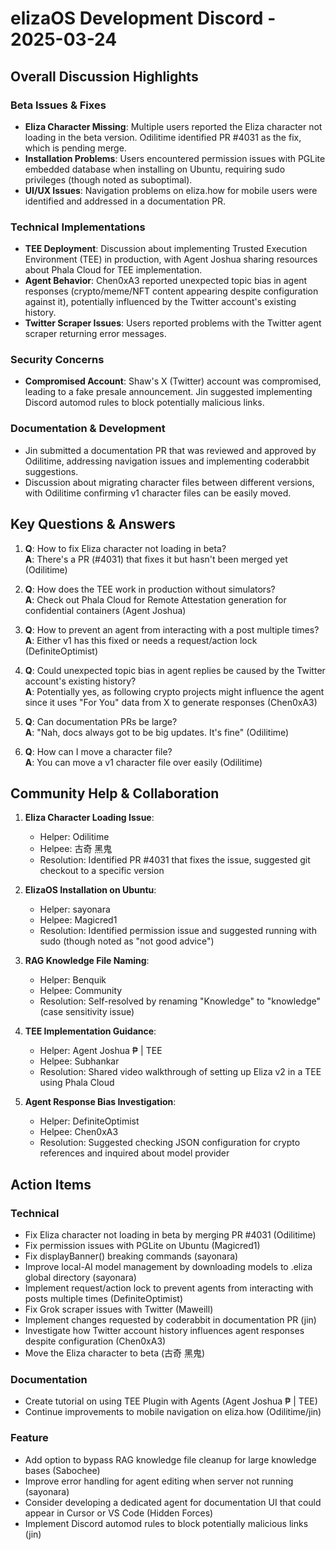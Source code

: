 # elizaOS Development Discord - 2025-03-24

## Overall Discussion Highlights

### Beta Issues & Fixes
- **Eliza Character Missing**: Multiple users reported the Eliza character not loading in the beta version. Odilitime identified PR #4031 as the fix, which is pending merge.
- **Installation Problems**: Users encountered permission issues with PGLite embedded database when installing on Ubuntu, requiring sudo privileges (though noted as suboptimal).
- **UI/UX Issues**: Navigation problems on eliza.how for mobile users were identified and addressed in a documentation PR.

### Technical Implementations
- **TEE Deployment**: Discussion about implementing Trusted Execution Environment (TEE) in production, with Agent Joshua sharing resources about Phala Cloud for TEE implementation.
- **Agent Behavior**: Chen0xA3 reported unexpected topic bias in agent responses (crypto/meme/NFT content appearing despite configuration against it), potentially influenced by the Twitter account's existing history.
- **Twitter Scraper Issues**: Users reported problems with the Twitter agent scraper returning error messages.

### Security Concerns
- **Compromised Account**: Shaw's X (Twitter) account was compromised, leading to a fake presale announcement. Jin suggested implementing Discord automod rules to block potentially malicious links.

### Documentation & Development
- Jin submitted a documentation PR that was reviewed and approved by Odilitime, addressing navigation issues and implementing coderabbit suggestions.
- Discussion about migrating character files between different versions, with Odilitime confirming v1 character files can be easily moved.

## Key Questions & Answers

1. **Q**: How to fix Eliza character not loading in beta?  
   **A**: There's a PR (#4031) that fixes it but hasn't been merged yet (Odilitime)

2. **Q**: How does the TEE work in production without simulators?  
   **A**: Check out Phala Cloud for Remote Attestation generation for confidential containers (Agent Joshua)

3. **Q**: How to prevent an agent from interacting with a post multiple times?  
   **A**: Either v1 has this fixed or needs a request/action lock (DefiniteOptimist)

4. **Q**: Could unexpected topic bias in agent replies be caused by the Twitter account's existing history?  
   **A**: Potentially yes, as following crypto projects might influence the agent since it uses "For You" data from X to generate responses (Chen0xA3)

5. **Q**: Can documentation PRs be large?  
   **A**: "Nah, docs always got to be big updates. It's fine" (Odilitime)

6. **Q**: How can I move a character file?  
   **A**: You can move a v1 character file over easily (Odilitime)

## Community Help & Collaboration

1. **Eliza Character Loading Issue**:
   - Helper: Odilitime
   - Helpee: 古奇 黑鬼
   - Resolution: Identified PR #4031 that fixes the issue, suggested git checkout to a specific version

2. **ElizaOS Installation on Ubuntu**:
   - Helper: sayonara
   - Helpee: Magicred1
   - Resolution: Identified permission issue and suggested running with sudo (though noted as "not good advice")

3. **RAG Knowledge File Naming**:
   - Helper: Benquik
   - Helpee: Community
   - Resolution: Self-resolved by renaming "Knowledge" to "knowledge" (case sensitivity issue)

4. **TEE Implementation Guidance**:
   - Helper: Agent Joshua ₱ | TEE
   - Helpee: Subhankar
   - Resolution: Shared video walkthrough of setting up Eliza v2 in a TEE using Phala Cloud

5. **Agent Response Bias Investigation**:
   - Helper: DefiniteOptimist
   - Helpee: Chen0xA3
   - Resolution: Suggested checking JSON configuration for crypto references and inquired about model provider

## Action Items

### Technical
- Fix Eliza character not loading in beta by merging PR #4031 (Odilitime)
- Fix permission issues with PGLite on Ubuntu (Magicred1)
- Fix displayBanner() breaking commands (sayonara)
- Improve local-AI model management by downloading models to .eliza global directory (sayonara)
- Implement request/action lock to prevent agents from interacting with posts multiple times (DefiniteOptimist)
- Fix Grok scraper issues with Twitter (Maweill)
- Implement changes requested by coderabbit in documentation PR (jin)
- Investigate how Twitter account history influences agent responses despite configuration (Chen0xA3)
- Move the Eliza character to beta (古奇 黑鬼)

### Documentation
- Create tutorial on using TEE Plugin with Agents (Agent Joshua ₱ | TEE)
- Continue improvements to mobile navigation on eliza.how (Odilitime/jin)

### Feature
- Add option to bypass RAG knowledge file cleanup for large knowledge bases (Sabochee)
- Improve error handling for agent editing when server not running (sayonara)
- Consider developing a dedicated agent for documentation UI that could appear in Cursor or VS Code (Hidden Forces)
- Implement Discord automod rules to block potentially malicious links (jin)